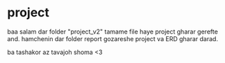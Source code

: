 # project

baa salam
dar folder "project_v2" tamame file haye project gharar gerefte and. hamchenin dar folder report gozareshe project va ERD gharar darad.

ba tashakor az tavajoh shoma <3